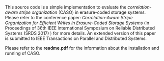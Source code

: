 This source code is a simple implementation to evaluate the *correlation-aware stripe organization* (CASO) in erasure-coded storage systems. Please refer to the conference paper: *Correlation-Aware Stripe Organization for Efficient Writes in Erasure-Coded Storage Systems* (in Proceedings of 36th IEEE International Symposium on Reliable Distributed Systems (SRDS 2017) ) for more details. An extended version of this paper is submitted to IEEE Transactions on Parallel and Distributed Systems.  

Please refer to the **readme.pdf** for the information about the installation and running of CASO. 